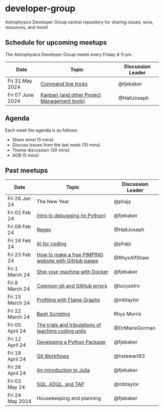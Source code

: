 # developer-group

Astrophysics Developer Group central repository for sharing issues, wins, resources, and more!

## Schedule for upcoming meetups

The Astrophysics Developer Group meets every Friday 4-5 pm.

| Date             | Topic                                                                                                           | Discussion Leader |
| ---------------- | --------------------------------------------------------------------------------------------------------------- | ----------------- |
| Fri 31 May 2024  | [Command line tricks](https://github.com/astro-group-bristol/developer-group/issues/43)                         | @fjebaker         |
| Fri 07 June 2024 | [Kanban (and other Project Management tools)](https://github.com/astro-group-bristol/developer-group/issues/30) | @HallJoseph       |

## Agenda

Each week the agenda is as follows:

- Share wins! (5 mins)
- Discuss issues from the last week (10 mins)
- Theme discussion (30 mins)
- AOB (5 mins)

## Past meetups

| Date            | Topic                                                                                                                    | Discussion Leader |
| --------------- | ------------------------------------------------------------------------------------------------------------------------ | ----------------- |
| Fri 26 Jan 24   | The New Year                                                                                                             | @phajy            |
| Fri 02 Feb 24   | [Intro to debugging (in Python)](https://github.com/astro-group-bristol/developer-group/issues/13)                       | @fjebaker         |
| Fri 09 Feb 24   | [Regex](https://github.com/astro-group-bristol/developer-group/issues/14)                                                | @HallJoseph       |
| Fri 16 Feb 24   | [AI for coding](https://github.com/astro-group-bristol/developer-group/issues/16)                                        | @phajy            |
| Fri 23 Feb 24   | [How to make a free PIMPING website with GitHub pages](https://github.com/astro-group-bristol/developer-group/issues/12) | @RhysAlfShaw      |
| Fri 1 March 24  | [Ship your machine with Docker](https://github.com/astro-group-bristol/developer-group/issues/18)                        | @fjebaker         |
| Fri 8 March 24  | [Common git and GitHub errors](https://github.com/astro-group-bristol/developer-group/issues/20)                         | @lucyastro        |
| Fri 15 March 24 | [Profiling with Flame Graphs](https://github.com/astro-group-bristol/developer-group/issues/19)                          | @mbtaylor         |
| Fri 22 March 24 | [Bash Scripting](https://github.com/astro-group-bristol/developer-group/issues/23)                                       | Rhys Morris       |
| Fri 05 April 24 | [The trials and tribulations of teaching coding units](https://github.com/astro-group-bristol/developer-group/issues/22) | @DrMaireGorman    |
| Fri 12 April 24 | [Developing a Python Package](https://github.com/astro-group-bristol/developer-group/issues/24)                          | @fjebaker         |
| Fri 19 April 24 | [Git Workflows](https://github.com/astro-group-bristol/developer-group/issues/6)                                         | @hstewart93       |
| Fri 26 April 24 | [An introduction to Julia](https://github.com/astro-group-bristol/developer-group/issues/26)                             | @fjebaker         |
| Fri 03 May 24   | [SQL, ADQL, and TAP](https://github.com/astro-group-bristol/developer-group/issues/28)                                   | @mbtaylor         |
| Fri 24 May 2024 | Housekeeping and planning                                                                                                | @fjebaker         |
